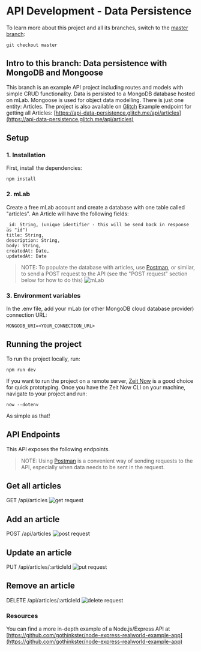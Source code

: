 # API Development - Data Persistence
To learn more about this project and all its branches, switch to the [master branch](https://github.com/richjava/api-development):
````
git checkout master
````
## Intro to this branch: Data persistence with MongoDB and Mongoose
This branch is an example API project including routes and models with simple CRUD functionality. Data is persisted to a MongoDB database hosted on mLab. Mongoose is used for object data modelling. There is just one entity: Articles.
The project is also available on [Glitch](https://glitch.com/edit/#!/api-data-persistence?path=README.md:1:0)
Example endpoint for getting all Articles: [https://api-data-persistence.glitch.me/api/articles](https://api-data-persistence.glitch.me/api/articles)
## Setup
### 1. Installation
First, install the dependencies:
````
npm install
````
### 2. mLab
Create a free mLab account and create a database with one table called "articles".
An Article will have the following fields:
````
_id: String, (unique identifier - this will be send back in response as "id")
title: String,
description: String,
body: String,
createdAt: Date,
updatedAt: Date
````
> NOTE: To populate the database with articles, use [Postman](https://www.getpostman.com/), or similar, to send a POST request to the API (see the "POST request" section below for how to do this)
![mLab](https://raw.githubusercontent.com/richjava/api-development/data-persistence/assets/images/f8853aa3-f2d6-40d9-b298-b8a4592fc746_mlab-articles.png "mLab")
### 3. Environment variables
In the .env file, add your mLab (or other MongoDB cloud database provider) connection URL:
````
MONGODB_URI=<YOUR_CONNECTION_URL>
````
## Running the project
To run the project locally, run:
````
npm run dev
````
If you want to run the project on a remote server, [Zeit Now](https://zeit.co/now) is a good choice for quick prototyping. Once you have the Zeit Now CLI on your machine, navigate to your project and run:
````
now --dotenv
````
As simple as that!

## API Endpoints
This API exposes the following endpoints. 
> NOTE: Using [Postman](https://www.getpostman.com/) is a convenient way of sending requests to the API, especially when data needs to be sent in the request.

## Get all articles
GET /api/articles
![get request](https://raw.githubusercontent.com/richjava/api-development/data-persistence/assets/images/f8853aa3-f2d6-40d9-b298-b8a4592fc746_get-articles-postman.png "GET Request")

## Add an article
POST /api/articles
![post request](https://raw.githubusercontent.com/richjava/api-development/data-persistence/assets/images/f8853aa3-f2d6-40d9-b298-b8a4592fc746_post-article-postman.png "POST Request")

## Update an article
PUT /api/articles/:articleId
![put request](https://raw.githubusercontent.com/richjava/api-development/data-persistence/assets/images/f8853aa3-f2d6-40d9-b298-b8a4592fc746_put-articles-postman.png "PUT Request")

## Remove an article
DELETE /api/articles/:articleId
![delete request](https://raw.githubusercontent.com/richjava/api-development/data-persistence/assets/images/f8853aa3-f2d6-40d9-b298-b8a4592fc746_delete-article-postman.png "DELETE Request")

### Resources
You can find a more in-depth example of a Node.js/Express API at [https://github.com/gothinkster/node-express-realworld-example-app](https://github.com/gothinkster/node-express-realworld-example-app)